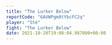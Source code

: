 ```yaml
---
title: "The Lurker Below"
reportCode: "6AVWPgm8tYbcFC2q"
player: "Sté"
fight: "The Lurker Below"
date: 2021-10-20T19:00:04.987000+00:00
---
```

